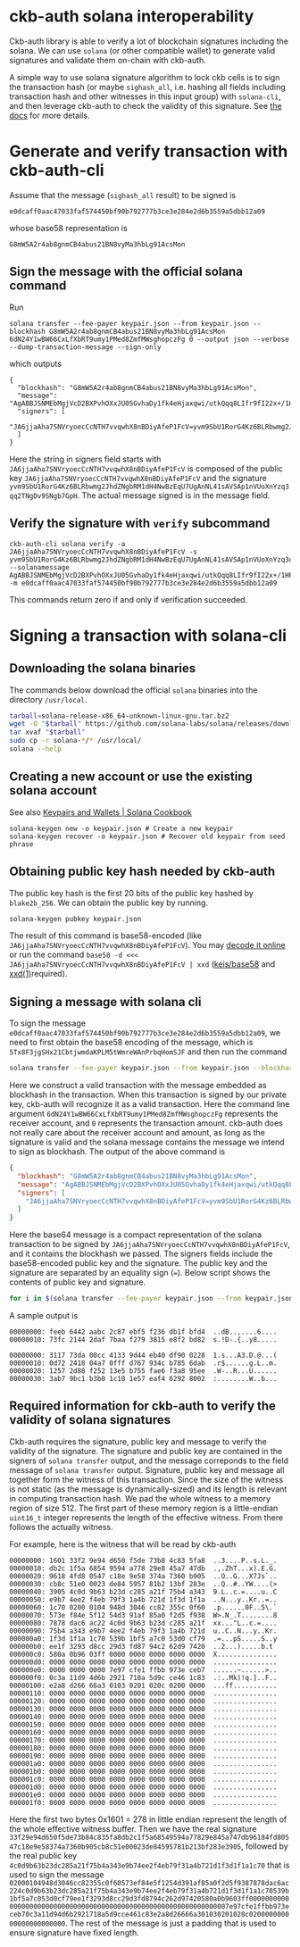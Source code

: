 # ckb-auth solana interoperability
Ckb-auth library is able to verify a lot of blockchain signatures including the solana.
We can use `solana` (or other compatible wallet) to generate valid signatures and validate them on-chain with ckb-auth.

A simple way to use solana signature algorithm to lock ckb cells
is to sign the transaction hash (or maybe `sighash_all`, i.e. hashing all fields 
including transaction hash and other witnesses in this input group)
with `solana-cli`, and then leverage ckb-auth to check the validity of this signature.
See [the docs](./auth.md) for more details.

# Generate and verify transaction with ckb-auth-cli
Assume that the message (`sighash_all` result) to be signed is

```
e0dcaff0aac47033faf574450bf90b792777b3ce3e284e2d6b3559a5dbb12a09
```

whose base58 representation is

```
G8mW5A2r4ab8gnmCB4abus21BN8vyMa3hbLg91AcsMon
```
## Sign the message with the official solana command
Run
```
solana transfer --fee-payer keypair.json --from keypair.json --blockhash G8mW5A2r4ab8gnmCB4abus21BN8vyMa3hbLg91AcsMon 6dN24Y1wBW66CxLfXbRT9umy1PMed8ZmfMWsghopczFg 0 --output json --verbose --dump-transaction-message --sign-only
```
which outputs
```
{
  "blockhash": "G8mW5A2r4ab8gnmCB4abus21BN8vyMa3hbLg91AcsMon",
  "message": "AgABBJSNMEbMgjVcD2BXPvhOXxJU05GvhaDy1fk4eHjaxqwi/utkQqq8LIfr9fI22x+/1HP8IUQtr3uq8nk4FejyvYJTmxv1p8BT0M957h8yk9jMKdP9h5TCYtl0IFgKC5YD/wAAAAAAAAAAAAAAAAAAAAAAAAAAAAAAAAAAAAAAAAAA4Nyv8KrEcDP69XRFC/kLeSd3s84+KE4tazVZpduxKgkBAwIBAgwCAAAAAAAAAAAAAAA=",
  "signers": [
    "JA6jjaAha7SNVryoecCcNTH7vvqwhX8nBDiyAfeP1FcV=yvm9SbU1RorG4Kz6BLRbwmg2JhdZNgbRM1dH4NwBzEqU7UgAnNL41sAVSAp1nVUoXnYzq3qq2TNgDv9SNgb7GpH"
  ]
}
```
Here the string in signers field starts with `JA6jjaAha7SNVryoecCcNTH7vvqwhX8nBDiyAfeP1FcV` is composed of the public key `JA6jjaAha7SNVryoecCcNTH7vvqwhX8nBDiyAfeP1FcV` and
the signature `yvm9SbU1RorG4Kz6BLRbwmg2JhdZNgbRM1dH4NwBzEqU7UgAnNL41sAVSAp1nVUoXnYzq3qq2TNgDv9SNgb7GpH`.
The actual message signed is in the message field.

## Verify the signature with `verify` subcommand
```
ckb-auth-cli solana verify -a JA6jjaAha7SNVryoecCcNTH7vvqwhX8nBDiyAfeP1FcV -s yvm9SbU1RorG4Kz6BLRbwmg2JhdZNgbRM1dH4NwBzEqU7UgAnNL41sAVSAp1nVUoXnYzq3qq2TNgDv9SNgb7GpH --solanamessage AgABBJSNMEbMgjVcD2BXPvhOXxJU05GvhaDy1fk4eHjaxqwi/utkQqq8LIfr9fI22x+/1HP8IUQtr3uq8nk4FejyvYJTmxv1p8BT0M957h8yk9jMKdP9h5TCYtl0IFgKC5YD/wAAAAAAAAAAAAAAAAAAAAAAAAAAAAAAAAAAAAAAAAAA4Nyv8KrEcDP69XRFC/kLeSd3s84+KE4tazVZpduxKgkBAwIBAgwCAAAAAAAAAAAAAAA= -m e0dcaff0aac47033faf574450bf90b792777b3ce3e284e2d6b3559a5dbb12a09
```
This commands return zero if and only if verification succeeded.

# Signing a transaction with solana-cli

## Downloading the solana binaries
The commands below download the official `solana` binaries into the directory `/usr/local`.

```bash
tarball=solana-release-x86_64-unknown-linux-gnu.tar.bz2
wget -O "$tarball" https://github.com/solana-labs/solana/releases/download/v1.16.1/solana-release-x86_64-unknown-linux-gnu.tar.bz2
tar xvaf "$tarball"
sudo cp -r solana-*/* /usr/local/
solana --help
```


## Creating a new account or use the existing solana account
See also [Keypairs and Wallets | Solana Cookbook](https://solanacookbook.com/references/keypairs-and-wallets.html#how-to-generate-a-new-keypair)
```
solana-keygen new -o keypair.json # Create a new keypair
solana-keygen recover -o keypair.json # Recover old keypair from seed phrase
```

## Obtaining public key hash needed by ckb-auth
The public key hash is the first 20 bits of the public key hashed by `blake2b_256`.
We can obtain the public key by running.
```bash
solana-keygen pubkey keypair.json
```
The result of this command is base58-encoded (like `JA6jjaAha7SNVryoecCcNTH7vvqwhX8nBDiyAfeP1FcV`).
You may [decode it online](http://lenschulwitz.com/base58) or run
the command `base58 -d <<< JA6jjaAha7SNVryoecCcNTH7vvqwhX8nBDiyAfeP1FcV | xxd` 
([keis/base58](https://github.com/keis/base58) and [xxd(1)](https://linux.die.net/man/1/xxd)required).

## Signing a message with solana cli
To sign the message `e0dcaff0aac47033faf574450bf90b792777b3ce3e284e2d6b3559a5dbb12a09`, we need to first obtain
the base58 encoding of the message, which is `5Tx8F3jgSHx21CbtjwmdaKPLM5tWmreWAnPrbqHomSJF` and then run the command
```bash
solana transfer --fee-payer keypair.json --from keypair.json --blockhash G8mW5A2r4ab8gnmCB4abus21BN8vyMa3hbLg91AcsMon 6dN24Y1wBW66CxLfXbRT9umy1PMed8ZmfMWsghopczFg 0 --output json --verbose --dump-transaction-message --sign-only
```
Here we construct a valid transaction with the message embedded as blockhash in the transaction.
When this transaction is signed by our private key, ckb-auth will recognize it as a valid transaction.
Here the command line argument `6dN24Y1wBW66CxLfXbRT9umy1PMed8ZmfMWsghopczFg` represents the receiver account,
and `0` represents the transaction amount. ckb-auth does not really care about the receiver account and amount,
as long as the signature is valid and the solana message contains the message we intend to sign as blockhash.
The output of the above command is
```json
{
  "blockhash": "G8mW5A2r4ab8gnmCB4abus21BN8vyMa3hbLg91AcsMon",
  "message": "AgABBJSNMEbMgjVcD2BXPvhOXxJU05GvhaDy1fk4eHjaxqwi/utkQqq8LIfr9fI22x+/1HP8IUQtr3uq8nk4FejyvYJTmxv1p8BT0M957h8yk9jMKdP9h5TCYtl0IFgKC5YD/wAAAAAAAAAAAAAAAAAAAAAAAAAAAAAAAAAAAAAAAAAA4Nyv8KrEcDP69XRFC/kLeSd3s84+KE4tazVZpduxKgkBAwIBAgwCAAAAAAAAAAAAAAA=",
  "signers": [
    "JA6jjaAha7SNVryoecCcNTH7vvqwhX8nBDiyAfeP1FcV=yvm9SbU1RorG4Kz6BLRbwmg2JhdZNgbRM1dH4NwBzEqU7UgAnNL41sAVSAp1nVUoXnYzq3qq2TNgDv9SNgb7GpH"
  ]
}
```

Here the base64 message is a compact representation of the solana transaction to be signed by
`JA6jjaAha7SNVryoecCcNTH7vvqwhX8nBDiyAfeP1FcV`, and it contains the blockhash we passed.
The signers fields include the base58-encoded public key and the signature. The public key and
the signature are separated by an equality sign (`=`). Below script shows the contents of
public key and signature.

```bash
for i in $(solana transfer --fee-payer keypair.json --from keypair.json --blockhash G8mW5A2r4ab8gnmCB4abus21BN8vyMa3hbLg91AcsMon 6dN24Y1wBW66CxLfXbRT9umy1PMed8ZmfMWsghopczFg 0 --output json --verbose --dump-transaction-message --sign-only | jq -r '.signers[]' | tr '=' '\n'); do base58 -d <<< "$i" | xxd; echo; done
```

A sample output is
```
00000000: feeb 6442 aabc 2c87 ebf5 f236 db1f bfd4  ..dB..,....6....
00000010: 73fc 2144 2daf 7baa f279 3815 e8f2 bd82  s.!D-.{..y8.....

00000000: 3117 73da 00cc 4133 9d44 eb40 df90 0228  1.s...A3.D.@...(
00000010: 0d72 2418 04a7 0fff d767 934c b785 6dab  .r$......g.L..m.
00000020: 1257 2d88 f252 13e5 b755 fae6 f3a8 95ee  .W-..R...U......
00000030: 3ab7 9bc1 b3b0 1c18 1e57 eaf4 6292 8002  :........W..b...
```

## Required information for ckb-auth to verify the validity of solana signatures
Ckb-auth requires the signature, public key and message to verify the validity of the signature.
The signature and public key are contained in the signers of `solana transfer` output,
and the message correponds to the field message of `solana transfer` output. 
Signature, public key and message all together form the witness of this transaction.
Since the size of the witness is not static (as the message is dynamically-sized) and
its length is relevant in computing transaction hash. We pad the whole witness to a memory region of size
512. The first part of these memory region is a little-endian `uint16_t` integer represents the length of
the effective witness. From there follows the actually witness.

For example, here is the witness that will be read by ckb-auth
```
00000000: 1601 33f2 9e94 d650 f5de 73b8 4c83 5fa8  ..3....P..s.L._.
00000010: db2c 1f5a 6854 9594 a778 29e8 45a7 47db  .,.ZhT...x).E.G.
00000020: 9618 4fd8 0547 c18e 9e58 374a 7360 b905  ..O..G...X7Js`..
00000030: cb8c 51e0 0023 de84 5957 81b2 13bf 283e  ..Q..#..YW....(>
00000040: 3905 4c0d 9b63 b23d c285 a21f 75b4 a343  9.L..c.=....u..C
00000050: e9b7 4ee2 f4eb 79f3 1a4b 721d 1f3d 1f1a  ..N...y..Kr..=..
00000060: 1c70 0200 0104 948d 3046 cc82 355c 0f60  .p......0F..5\.`
00000070: 573e f84e 5f12 54d3 91af 85a0 f2d5 f938  W>.N_.T........8
00000080: 7878 dac6 ac22 4c0d 9b63 b23d c285 a21f  xx..."L..c.=....
00000090: 75b4 a343 e9b7 4ee2 f4eb 79f3 1a4b 721d  u..C..N...y..Kr.
000000a0: 1f3d 1f1a 1c70 539b 1bf5 a7c0 53d0 cf79  .=...pS.....S..y
000000b0: ee1f 3293 d8cc 29d3 fd87 94c2 62d9 7420  ..2...).....b.t
000000c0: 580a 0b96 03ff 0000 0000 0000 0000 0000  X...............
000000d0: 0000 0000 0000 0000 0000 0000 0000 0000  ................
000000e0: 0000 0000 0000 7e97 cfe1 ffbb 973e ceb7  ......~......>..
000000f0: 0c3a 11d9 4d6b 2921 718a 5d9c ce46 1c83  .:..Mk)!q.]..F..
00000100: e2a8 d266 66a3 0103 0201 020c 0200 0000  ...ff...........
00000110: 0000 0000 0000 0000 0000 0000 0000 0000  ................
00000120: 0000 0000 0000 0000 0000 0000 0000 0000  ................
00000130: 0000 0000 0000 0000 0000 0000 0000 0000  ................
00000140: 0000 0000 0000 0000 0000 0000 0000 0000  ................
00000150: 0000 0000 0000 0000 0000 0000 0000 0000  ................
00000160: 0000 0000 0000 0000 0000 0000 0000 0000  ................
00000170: 0000 0000 0000 0000 0000 0000 0000 0000  ................
00000180: 0000 0000 0000 0000 0000 0000 0000 0000  ................
00000190: 0000 0000 0000 0000 0000 0000 0000 0000  ................
000001a0: 0000 0000 0000 0000 0000 0000 0000 0000  ................
000001b0: 0000 0000 0000 0000 0000 0000 0000 0000  ................
000001c0: 0000 0000 0000 0000 0000 0000 0000 0000  ................
000001d0: 0000 0000 0000 0000 0000 0000 0000 0000  ................
000001e0: 0000 0000 0000 0000 0000 0000 0000 0000  ................
000001f0: 0000 0000 0000 0000 0000 0000 0000 0000  ................
```

Here the first two bytes 0x1601 = 278 in little endian represent the length of the whole effective witness buffer.
Then we have the real signature `33f29e94d650f5de73b84c835fa8db2c1f5a68549594a77829e845a747db96184fd80547c18e9e58374a7360b905cb8c51e00023de84595781b213bf283e3905`,
followed by the real public key `4c0d9b63b23dc285a21f75b4a343e9b74ee2f4eb79f31a4b721d1f3d1f1a1c70` that is used to sign the message
`02000104948d3046cc82355c0f60573ef84e5f1254d391af85a0f2d5f9387878dac6ac224c0d9b63b23dc285a21f75b4a343e9b74ee2f4eb79f31a4b721d1f3d1f1a1c70539b1bf5a7c053d0cf79ee1f3293d8cc29d3fd8794c262d97420580a0b9603ff00000000000000000000000000000000000000000000000000000000000000007e97cfe1ffbb973eceb70c3a11d94d6b2921718a5d9cce461c83e2a8d26666a301030201020c020000000000000000000000`.
The rest of the message is just a padding that is used to ensure signature have fixed length.
